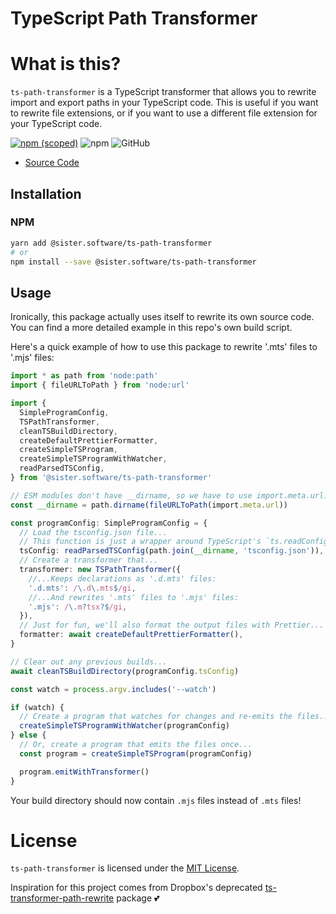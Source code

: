 # TypeScript Path Transformer

# What is this?

`ts-path-transformer` is a TypeScript transformer that allows you to rewrite import and export paths in your TypeScript code.
This is useful if you want to rewrite file extensions, or if you want to use a different file extension for your TypeScript code.

[![npm (scoped)](https://img.shields.io/npm/v/@sister.software/ts-path-transformer)](https://www.npmjs.com/package/@sister.software/ts-path-transformer)
![npm](https://img.shields.io/npm/dm/@sister.software/ts-path-transformer)
![GitHub](https://img.shields.io/github/license/sister-software/ts-path-transformer)

- [Source Code](https://github.com/sister-software/ts-path-transformer)

## Installation

### NPM

```bash
yarn add @sister.software/ts-path-transformer
# or
npm install --save @sister.software/ts-path-transformer
```

## Usage

Ironically, this package actually uses itself to rewrite its own source code. You can find a more detailed example in this repo's own build script.

Here's a quick example of how to use this package to rewrite '.mts' files to '.mjs' files:

```ts
import * as path from 'node:path'
import { fileURLToPath } from 'node:url'

import {
  SimpleProgramConfig,
  TSPathTransformer,
  cleanTSBuildDirectory,
  createDefaultPrettierFormatter,
  createSimpleTSProgram,
  createSimpleTSProgramWithWatcher,
  readParsedTSConfig,
} from '@sister.software/ts-path-transformer'

// ESM modules don't have __dirname, so we have to use import.meta.url...
const __dirname = path.dirname(fileURLToPath(import.meta.url))

const programConfig: SimpleProgramConfig = {
  // Load the tsconfig.json file...
  // This function is just a wrapper around TypeScript's `ts.readConfigFile` function...
  tsConfig: readParsedTSConfig(path.join(__dirname, 'tsconfig.json')),
  // Create a transformer that...
  transformer: new TSPathTransformer({
    //...Keeps declarations as '.d.mts' files:
    '.d.mts': /\.d\.mts$/gi,
    //...And rewrites '.mts' files to '.mjs' files:
    '.mjs': /\.m?tsx?$/gi,
  }),
  // Just for fun, we'll also format the output files with Prettier...
  formatter: await createDefaultPrettierFormatter(),
}

// Clear out any previous builds...
await cleanTSBuildDirectory(programConfig.tsConfig)

const watch = process.argv.includes('--watch')

if (watch) {
  // Create a program that watches for changes and re-emits the files...
  createSimpleTSProgramWithWatcher(programConfig)
} else {
  // Or, create a program that emits the files once...
  const program = createSimpleTSProgram(programConfig)

  program.emitWithTransformer()
}
```

Your build directory should now contain `.mjs` files instead of `.mts` files!

# License

`ts-path-transformer` is licensed under the [MIT License](https://opensource.org/licenses/MIT).

Inspiration for this project comes from Dropbox's deprecated [ts-transformer-path-rewrite](https://github.com/dropbox/ts-transform-import-path-rewrite) package 💕
